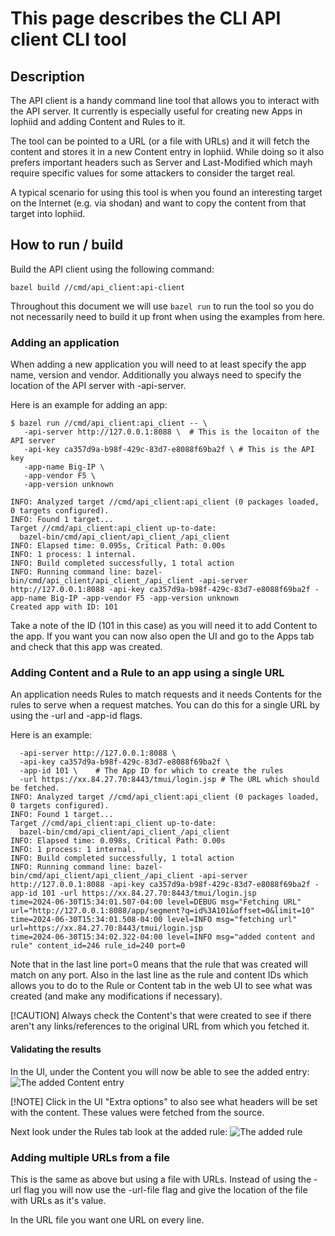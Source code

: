 # This page describes the CLI API client CLI tool

## Description
The API client is a handy command line tool that allows you to interact with the
API server. It currently is especially useful for creating new Apps in lophiid
and adding Content and Rules to it.

The tool can be pointed to a URL (or a file with URLs) and it will fetch
the content and stores it in a new Content entry in lophiid. While doing
so it also prefers important headers such as Server and Last-Modified
which mayh require specific values for some attackers to consider the
target real.

A typical scenario for using this tool is when you found an interesting target
on the Internet (e.g. via shodan) and want to copy the content from that target
into lophiid.

## How to run / build

Build the API client using the following command:
```shell
bazel build //cmd/api_client:api-client
```

Throughout this document we will use ```bazel run``` to run the tool so you do
not necessarily need to build it up front when using the examples from here.

### Adding an application

When adding a new application you will need to at least specify the app name,
version and vendor. Additionally you always need to specify the location of the
API server with -api-server.

Here is an example for adding an app:

```shell
$ bazel run //cmd/api_client:api_client -- \
   -api-server http://127.0.0.1:8088 \  # This is the locaiton of the API server
   -api-key ca357d9a-b98f-429c-83d7-e8088f69ba2f \ # This is the API key
   -app-name Big-IP \
   -app-vendor F5 \
   -app-version unknown

INFO: Analyzed target //cmd/api_client:api_client (0 packages loaded, 0 targets configured).
INFO: Found 1 target...
Target //cmd/api_client:api_client up-to-date:
  bazel-bin/cmd/api_client/api_client_/api_client
INFO: Elapsed time: 0.095s, Critical Path: 0.00s
INFO: 1 process: 1 internal.
INFO: Build completed successfully, 1 total action
INFO: Running command line: bazel-bin/cmd/api_client/api_client_/api_client -api-server http://127.0.0.1:8088 -api-key ca357d9a-b98f-429c-83d7-e8088f69ba2f -app-name Big-IP -app-vendor F5 -app-version unknown
Created app with ID: 101
```

Take a note of the ID (101 in this case) as you will need it to add Content to
the app. If you want you can now also open the UI and go to the Apps tab and
check that this app was created.


### Adding Content and a Rule to an app using a single URL

An application needs Rules to match requests and it needs Contents for the rules
to serve when a request matches. You can do this for a single URL by using the
-url and -app-id flags.

Here is an example:

```shell$ bazel run //cmd/api_client:api_client -- \
  -api-server http://127.0.0.1:8088 \
  -api-key ca357d9a-b98f-429c-83d7-e8088f69ba2f \
  -app-id 101 \    # The App ID for which to create the rules
  -url https://xx.84.27.70:8443/tmui/login.jsp # The URL which should be fetched.
INFO: Analyzed target //cmd/api_client:api_client (0 packages loaded, 0 targets configured).
INFO: Found 1 target...
Target //cmd/api_client:api_client up-to-date:
  bazel-bin/cmd/api_client/api_client_/api_client
INFO: Elapsed time: 0.098s, Critical Path: 0.00s
INFO: 1 process: 1 internal.
INFO: Build completed successfully, 1 total action
INFO: Running command line: bazel-bin/cmd/api_client/api_client_/api_client -api-server http://127.0.0.1:8088 -api-key ca357d9a-b98f-429c-83d7-e8088f69ba2f -app-id 101 -url https://xx.84.27.70:8443/tmui/login.jsp
time=2024-06-30T15:34:01.507-04:00 level=DEBUG msg="Fetching URL" url="http://127.0.0.1:8088/app/segment?q=id%3A101&offset=0&limit=10"
time=2024-06-30T15:34:01.508-04:00 level=INFO msg="fetching url" url=https://xx.84.27.70:8443/tmui/login.jsp
time=2024-06-30T15:34:02.322-04:00 level=INFO msg="added content and rule" content_id=246 rule_id=240 port=0
```

Note that in the last line port=0 means that the rule that was created will
match on any port. Also in the last line as the rule and content IDs which
allows you to do to the Rule or Content tab in the web UI to see what was
created (and make any modifications if necessary).

[!CAUTION]
Always check the Content's that were created to see if there aren't any
links/references to the original URL from which you fetched it.

#### Validating the results

In the UI, under the Content you will now be able to see the added entry:
![The added Content entry](https://github.com/mrheinen/lophiid/blob/main/screenshots/content-show-cli-result.png?raw=true)

[!NOTE]
Click in the UI "Extra options" to also see what headers will be set with the
content. These values were fetched from the source.

Next look under the Rules tab look at the added rule:
![The added rule](https://github.com/mrheinen/lophiid/blob/main/screenshots/rule-added-via-cli.png?raw=true)

### Adding multiple URLs from a file

This is the same as above but using a file with URLs. Instead of using the -url
flag you will now use the -url-file flag and give the location of the file with
URLs as it's value.

In the URL file you want one URL on every line.
